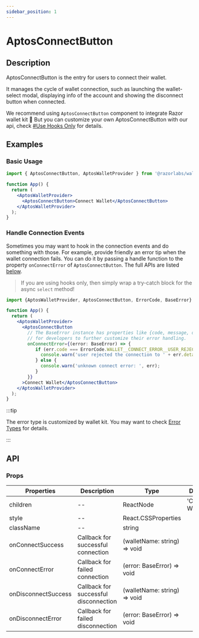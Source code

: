 ```yaml
---
sidebar_position: 1
---
```


# AptosConnectButton

## Description

AptosConnectButton is the entry for users to connect their wallet.

It manages the cycle of wallet connection, such as launching the wallet-select modal, displaying info of the account and showing the disconnect button when connected.

We recommend using `AptosConnectButton` component to integrate Razor wallet kit 🥳 But you can customize your own AptosConnectButton with our api, check [#Use Hooks Only](/docs/tutorial/hooks-only) for details.

## Examples

### Basic Usage

```jsx
import { AptosConnectButton, AptosWalletProvider } from '@razorlabs/wallet-kit';

function App() {
  return (
    <AptosWalletProvider>
      <AptosConnectButton>Connect Wallet</AptosConnectButton>
    </AptosWalletProvider>
  );
}
```

### Handle Connection Events

Sometimes you may want to hook in the connection events and do something with those. For example, provide friendly an error tip when the wallet connection fails. You can do it by passing a handle function to the property `onConnectError` of `AptosConnectButton`. The full APIs are listed [below](#props).

> If you are using hooks only, then simply wrap a try-catch block for the async `select` method!

```jsx
import {AptosWalletProvider, AptosConnectButton, ErrorCode, BaseError} from "@razorlabs/wallet-kit";

function App() {
  return (
    <AptosWalletProvider>
      <AptosConnectButton
        // The BaseError instance has properties like {code, message, details}
        // for developers to further customize their error handling.
        onConnectError={(error: BaseError) => {
           if (err.code === ErrorCode.WALLET__CONNECT_ERROR__USER_REJECTED) {
             console.warn('user rejected the connection to ' + err.details?.wallet);
           } else {
             console.warn('unknown connect error: ', err);
           }
        }}
      >Connect Wallet</AptosConnectButton>
    </AptosWalletProvider>
  );
}
```

:::tip

The error type is customized by wallet kit. You may want to check [Error Types](/docs/Types#error-types) for details.

:::

## API

### Props

| Properties          | Description                           | Type                         | Default          |
| ------------------- | ------------------------------------- | ---------------------------- | ---------------- |
| children            | --                                    | ReactNode                    | 'Connect Wallet' |
| style               | --                                    | React.CSSProperties          |                  |
| className           | --                                    | string                       |                  |
| onConnectSuccess    | Callback for successful connection    | (walletName: string) => void |                  |
| onConnectError      | Callback for failed connection        | (error: BaseError) => void   |                  |
| onDisconnectSuccess | Callback for successful disconnection | (walletName: string) => void |                  |
| onDisconnectError   | Callback for failed disconnection     | (error: BaseError) => void   |                  |
